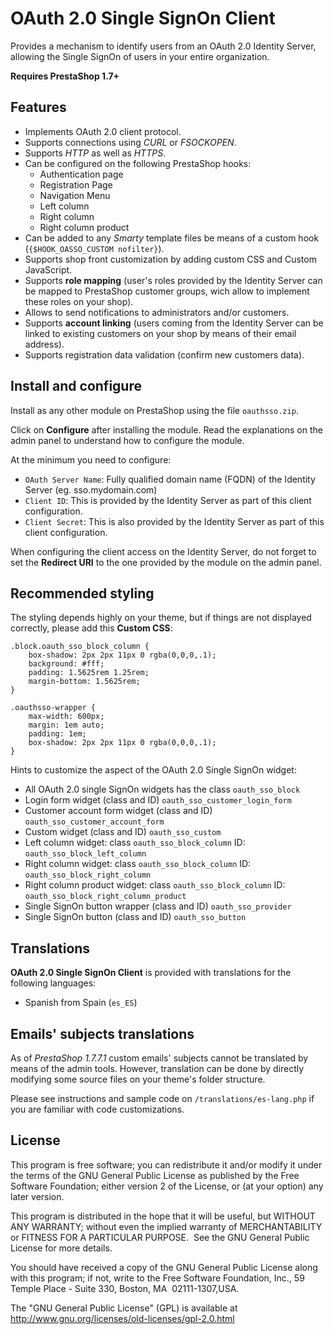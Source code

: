 # OAuth 2.0 Single SignOn Client
Provides a mechanism to identify users from an OAuth 2.0 Identity Server, allowing the Single SignOn of users in your entire organization.

**Requires PrestaShop 1.7+**

## Features

* Implements OAuth 2.0 client protocol.
* Supports connections using _CURL_ or _FSOCKOPEN_.
* Supports _HTTP_ as well as _HTTPS_.
* Can be configured on the following PrestaShop hooks:
	* Authentication page
	* Registration Page
	* Navigation Menu
	* Left column
	* Right column
	* Right column product
* Can be added to any _Smarty_ template files be means of a custom hook (`{$HOOK_OASSO_CUSTOM nofilter}`).
* Supports shop front customization by adding custom CSS and Custom JavaScript.
* Supports **role mapping** (user's roles provided by the Identity Server can be mapped to PrestaShop customer groups, wich allow to implement these roles on your shop).
* Allows to send notifications to administrators and/or customers.
* Supports **account linking** (users coming from the Identity Server can be linked to existing customers on your shop by means of their email address).
* Supports registration data validation (confirm new customers data).

## Install and configure

Install as any other module on PrestaShop using the file `oauthsso.zip`. 

Click on **Configure** after installing the module. Read the explanations on the admin panel to understand how to configure the module.

At the minimum you need to configure:
* `OAuth Server Name`: Fully qualified domain name (FQDN) of the Identity Server (eg. sso.mydomain.com)
* `Client ID`: This is provided by the Identity Server as part of this client configuration.
* `Client Secret`: This is also provided by the Identity Server as part of this client configuration.

When configuring the client access on the Identity Server, do not forget to set the **Redirect URI** to the one provided by the module on the admin panel.

## Recommended styling

The styling depends highly on your theme, but if things are not displayed correctly, please add this **Custom CSS**:

```
.block.oauth_sso_block_column {
    box-shadow: 2px 2px 11px 0 rgba(0,0,0,.1);
    background: #fff;
    padding: 1.5625rem 1.25rem;
    margin-bottom: 1.5625rem;
}

.oauthsso-wrapper {
    max-width: 600px;
    margin: 1em auto;
    padding: 1em;
    box-shadow: 2px 2px 11px 0 rgba(0,0,0,.1);
}
```
Hints to customize the aspect of the OAuth 2.0 Single SignOn widget:

* All OAuth 2.0 single SignOn widgets has the class `oauth_sso_block`
* Login form widget (class and ID) `oauth_sso_customer_login_form`
* Customer account form widget (class and ID) `oauth_sso_customer_account_form`
* Custom widget (class and ID) `oauth_sso_custom`
* Left column widget: class `oauth_sso_block_column` ID: `oauth_sso_block_left_column`
* Right column widget: class `oauth_sso_block_column` ID: `oauth_sso_block_right_column`
* Right column product widget: class `oauth_sso_block_column` ID: `oauth_sso_block_right_column_product`
* Single SignOn button wrapper (class and ID) `oauth_sso_provider`
* Single SignOn button (class and ID) `oauth_sso_button`

## Translations

**OAuth 2.0 Single SignOn Client** is provided with translations for the following languages:

* Spanish from Spain (`es_ES`)

## Emails' subjects translations

As of _PrestaShop 1.7.7.1_ custom emails' subjects cannot be translated by means of the admin tools. However, translation can be done by directly modifying some source files on your theme's folder structure.

Please see instructions and sample code on `/translations/es-lang.php` if you are familiar with code customizations.

## License 

This program is free software; you can redistribute it and/or modify it under the terms of the GNU General Public License as published by the Free Software Foundation; either version 2 of the License, or (at your option) any later version.

This program is distributed in the hope that it will be useful, but WITHOUT ANY WARRANTY; without even the implied warranty of MERCHANTABILITY or FITNESS FOR A PARTICULAR PURPOSE.  See the GNU General Public License for more details.

You should have received a copy of the GNU General Public License along with this program; if not, write to the Free Software Foundation, Inc., 59 Temple Place - Suite 330, Boston, MA  02111-1307,USA.

The "GNU General Public License" (GPL) is available at http://www.gnu.org/licenses/old-licenses/gpl-2.0.html
